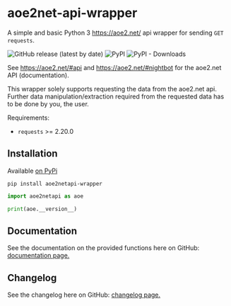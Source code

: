 # aoe2net-api-wrapper
 A simple and basic Python 3 https://aoe2.net/ api wrapper for sending `GET requests`.
 
 ![GitHub release (latest by date)](https://img.shields.io/github/v/release/sixp-naraka/aoe2net-api-wrapper?color=g&label=GitHub%20release) ![PyPI](https://img.shields.io/pypi/v/aoe2netapi-wrapper?label=pypi%20version) ![PyPI - Downloads](https://img.shields.io/pypi/dd/aoe2netapi-wrapper?label=pypi%20downloads)
 
 See https://aoe2.net/#api and https://aoe2.net/#nightbot for the aoe2.net API (documentation).
 
 This wrapper solely supports requesting the data from the aoe2.net api.
 Further data manipulation/extraction required from the requested data has to be done by you, the user.
 
 Requirements:
 
 - `requests` >= 2.20.0
 
 Installation
 -
 Available [on PyPi](https://pypi.org/project/aoe2netapi-wrapper/)
 
 ```
 pip install aoe2netapi-wrapper
 ```
 
 ```python
import aoe2netapi as aoe

print(aoe.__version__)
 ```
 
 Documentation
 -
 See the documentation on the provided functions here on GitHub: [documentation page.](https://github.com/sixP-NaraKa/aoe2net-api-wrapper/blob/main/docs/docs.md)

 Changelog
 -
 See the changelog here on GitHub: [changelog page.](https://github.com/sixP-NaraKa/aoe2net-api-wrapper/blob/main/docs/changelog.md)



